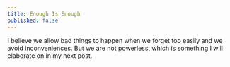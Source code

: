 ```yaml
---
title: Enough Is Enough
published: false
---
```


I believe we allow bad things to happen when we forget too easily and we avoid inconveniences. But we are not powerless, which is something I will elaborate on in my next post.
